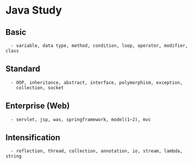 # Java Study
   
   ## Basic
      - variable, data type, method, condition, loop, operator, modifier, class
   
   ## Standard
      - OOP, inheritance, abstract, interface, polymorphism, exception, 
        collection, socket

   ## Enterprise (Web)
      - servlet, jsp, was, springframework, model(1~2), mvc

   ## Intensification
      - reflection, thread, collection, annotation, io, stream, lambda, string
